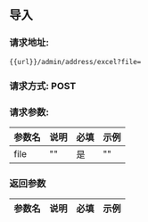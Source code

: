 ## 导入
### 请求地址:
```
{{url}}/admin/address/excel?file=
```
### 请求方式: POST  
### 请求参数:  

|参数名|说明|必填|示例|  
 |---|---|---|---|  
|file|""|是|""|  
### 返回参数  

|参数名|说明|必填|示例|  
 |---|---|---|---|  
